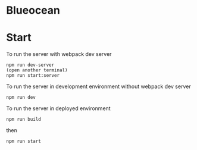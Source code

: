 # Blueocean

# Start
To run the server with webpack dev server
```
npm run dev-server
(open another terminal)
npm run start:server
```

To run the server in development environment without webpack dev server
```
npm run dev
```

To run the server in deployed environment
```
npm run build
```
then
```
npm run start
```
